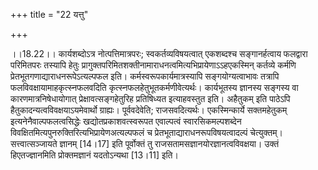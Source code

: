 +++
title = "22 यत्तु"

+++
  
  
।।18.22।। कार्यशब्दोऽत्र नोत्पत्तिमात्रपरः; स्वकर्तव्यविषयत्वात्
एकशब्दश्च सङ्गानर्हत्वाय फलद्वारा परिमितपरः तस्यापि हेतुः
प्रागुक्तपरिमितशक्तीनामाराधनत्वमित्यभिप्रायेणाऽऽहएकस्मिन् कर्तव्ये
कर्मणि प्रेतभूतगणाद्याराधनरूपेऽत्यल्पफल इति। कर्मस्वरूपकार्यमात्रस्यापि
सङ्गयोग्यत्वाभावः तत्रापि फलविवक्षायामाहकृत्स्नफलवदिति
कृत्स्नफलहेतुभूतकर्मणीवेत्यर्थः। कार्यभूतस्य ज्ञानस्य सङ्गस्य वा
कारणमात्रनिषेधायोगात् प्रेक्षावत्सङ्गहेतुरिह प्रतिषिध्यत इत्याहवस्तुत
इति। अहैतुकम् इति पाठेऽपि हैतुकादन्यत्वविवक्षयाऽयमेवार्थो
ग्राह्यः। पूर्ववदेवेति; राजसवदित्यर्थः। एकस्मिन्कार्ये सक्तमहेतुकम्
इत्यनेनैवाल्पफलत्वसिद्धेः खद्योतप्रकाशवत्स्वरूपत एवाल्पत्वं
स्वारसिकमल्पशब्देन विवक्षितमित्यपुनरुक्तिरित्यभिप्रायेणअत्यल्पफलं च
प्रेतभूताद्याराधनरूपविषयत्वादल्पं चेत्युक्तम्। सत्त्वात्सञ्जायते ज्ञानम्
\[14।17\] इति पूर्वोक्तं तु राजसतामसज्ञानयोरज्ञानत्वविवक्षया। उक्तं
हिएतज्ज्ञानमिति प्रोक्तमज्ञानं यदतोऽन्यथा \[13।11\] इति।  
  
